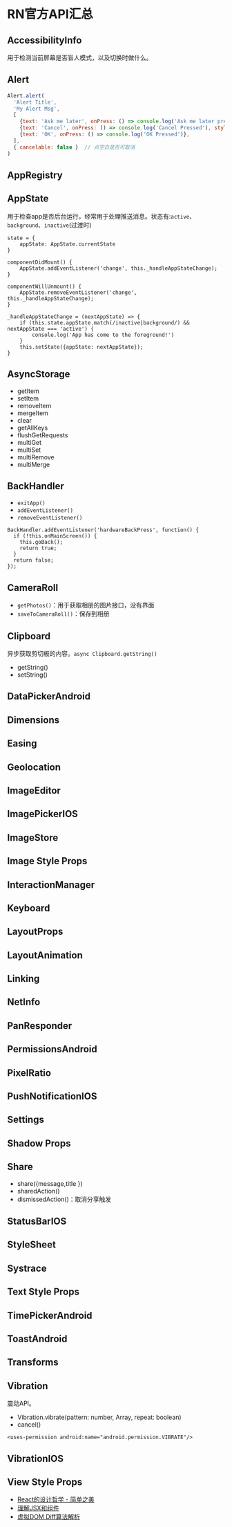 # RN官方API汇总

## AccessibilityInfo

用于检测当前屏幕是否盲人模式，以及切换时做什么。

## Alert

```javascript
Alert.alert(
  'Alert Title',
  'My Alert Msg',
  [
    {text: 'Ask me later', onPress: () => console.log('Ask me later pressed')},
    {text: 'Cancel', onPress: () => console.log('Cancel Pressed'), style: 'cancel'},
    {text: 'OK', onPress: () => console.log('OK Pressed')},
  ],
  { cancelable: false }  // 点空白是否可取消
)
```
## AppRegistry

## AppState

用于检查app是否后台运行，经常用于处理推送消息。状态有:`active`、`background`、`inactive`(过渡时)

```
state = {
    appState: AppState.currentState
}

componentDidMount() {
    AppState.addEventListener('change', this._handleAppStateChange);
}

componentWillUnmount() {
    AppState.removeEventListener('change', this._handleAppStateChange);
}

_handleAppStateChange = (nextAppState) => {
    if (this.state.appState.match(/inactive|background/) && nextAppState === 'active') {
        console.log('App has come to the foreground!')
    }
    this.setState({appState: nextAppState});
}
```

## AsyncStorage

- getItem
- setItem
- removeItem
- mergeItem
- clear
- getAllKeys
- flushGetRequests
- multiGet
- multiSet
- multiRemove
- multiMerge

## BackHandler

- `exitApp()`
- `addEventListener()`
- `removeEventListener()`

```
BackHandler.addEventListener('hardwareBackPress', function() {
  if (!this.onMainScreen()) {
    this.goBack();
    return true;
  }
  return false;
});
```

## CameraRoll

- `getPhotos()`：用于获取相册的图片接口，没有界面
- `saveToCameraRoll()`：保存到相册

## Clipboard

异步获取剪切板的内容。`async Clipboard.getString()`

- getString()
- setString()

## DataPickerAndroid

## Dimensions

## Easing

## Geolocation

## ImageEditor
## ImagePickerIOS
## ImageStore
## Image Style Props
## InteractionManager
## Keyboard
## LayoutProps
## LayoutAnimation
## Linking
## NetInfo
## PanResponder
## PermissionsAndroid
## PixelRatio
## PushNotificationIOS
## Settings
## Shadow Props

## Share
- share({message,title })
- sharedAction()
- dismissedAction()：取消分享触发

## StatusBarIOS
## StyleSheet
## Systrace
## Text Style Props
## TimePickerAndroid
## ToastAndroid
## Transforms
## Vibration

震动API。
- Vibration.vibrate(pattern: number, Array<number>, repeat: boolean)
- cancel()

```
<uses-permission android:name="android.permission.VIBRATE"/>
```
## VibrationIOS
## View Style Props

- [React的设计哲学 - 简单之美](http://www.infoq.com/cn/articles/react-art-of-simplity)
- [理解JSX和组件](http://www.infoq.com/cn/articles/react-jsx-and-component)
- [虚拟DOM Diff算法解析](http://www.infoq.com/cn/articles/react-dom-diff)

